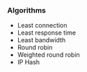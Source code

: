 

### Algorithms
- Least connection 
- Least response time
- Least bandwidth
- Round robin 
- Weighted round robin 
- IP Hash